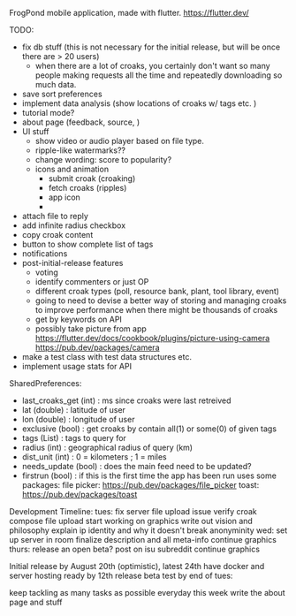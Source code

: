 FrogPond mobile application, made with flutter. https://flutter.dev/

TODO:
* fix db stuff (this is not necessary for the initial release, but will be once there are > 20 users)
    - when there are a lot of croaks, you certainly don't want so many people making requests all the time and repeatedly downloading so much data.
* save sort preferences
* implement data analysis (show locations of croaks w/ tags etc. )
* tutorial mode?
* about page (feedback, source, )
* UI stuff
  - show video or audio player based on file type.
  - ripple-like watermarks??
  - change wording: score to popularity?
  - icons and animation
    - submit croak (croaking)
    - fetch croaks (ripples)
    - app icon
    -
* attach file to reply
* add infinite radius checkbox
* copy croak content
* button to show complete list of tags
* notifications
* post-initial-release features
  - voting
  - identify commenters or just OP
  - different croak types (poll, resource bank, plant, tool library, event)
  - going to need to devise a better way of storing and managing croaks to improve performance when there might be thousands
   of croaks
  - get by keywords on API
  - possibly take picture from app https://flutter.dev/docs/cookbook/plugins/picture-using-camera
      https://pub.dev/packages/camera
* make a test class with test data structures etc.
* implement usage stats for API

SharedPreferences:
  * last_croaks_get (int) : ms since croaks were last retreived
  * lat (double) : latitude of user
  * lon (double) : longitude of user
  * exclusive (bool) : get croaks by contain all(1) or some(0) of given tags
  * tags (List<String>) : tags to query for
  * radius (int) : geographical radius of query (km)
  * dist_unit (int) : 0 = kilometers ; 1 = miles
  * needs_update (bool) : does the main feed need to be updated?
  * firstrun (bool) : if this is the first time the app has been run
uses some packages:
  file picker: https://pub.dev/packages/file_picker
  toast: https://pub.dev/packages/toast

Development Timeline:
  tues:
    fix server file upload issue
    verify croak compose file upload
    start working on graphics
    write out vision and philosophy
      explain ip identity and why it doesn't break anonyminity
  wed:
    set up server in room
    finalize description and all meta-info
    continue graphics
  thurs:
    release an open beta? post on isu subreddit
    continue graphics

  Initial release by August 20th (optimistic), latest 24th
  have docker and server hosting ready by 12th
  release beta test by end of tues:

  keep tackling as many tasks as possible everyday this week
  write the about page and stuff
